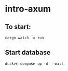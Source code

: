 # intro-axum

## To start:

```
cargo watch -x run
```

## Start database

```
docker compose up -d --wait
```
